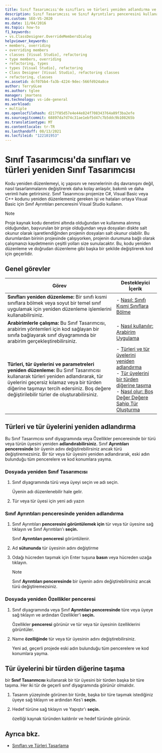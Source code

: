 ```yaml
---
title: Sınıf Tasarımcısı'de sınıfları ve türleri yeniden adlandırma ve taşıma
description: Sınıf Tasarımcısı ve Sınıf Ayrıntıları penceresini kullanarak sınıfları ve türleri yeniden adlandırmayı ve taşımayı öğrenin.
ms.custom: SEO-VS-2020
ms.date: 11/04/2016
ms.topic: how-to
f1_keywords:
- vs.ClassDesigner.OverrideMembersDialog
helpviewer_keywords:
- members, overriding
- overriding members
- classes [Visual Studio], refactoring
- type members, overriding
- refactoring, types
- types [Visual Studio], refactoring
- Class Designer [Visual Studio], refactoring classes
- refactoring, classes
ms.assetid: dcf07bb4-fa3b-4224-9dec-566fd924a8ce
author: TerryGLee
ms.author: tglee
manager: jmartens
ms.technology: vs-ide-general
ms.workload:
- multiple
ms.openlocfilehash: d217f85d57e4e44e824f708343764a89f3ba2efe
ms.sourcegitcommit: 68897da7d74c31ae1ebf5d47c7b5ddc9b108265b
ms.translationtype: MT
ms.contentlocale: tr-TR
ms.lasthandoff: 08/13/2021
ms.locfileid: "122101953"
---
```

# <a name="refactor-classes-and-types-in-class-designer"></a>Sınıf Tasarımcısı'da sınıfları ve türleri yeniden Sınıf Tasarımcısı

Kodu yeniden düzenlemeyi, iç yapısını ve nesnelerinin dış davranışını değil, nasıl tasarlanmalarını değiştirerek daha kolay anlaşılır, bakımlı ve daha verimli hale getirirsiniz. Sınıf Tasarımcısı projenize C#, Visual Basic veya C++ kodunu yeniden düzenlemeniz gereken işi ve hataları ortaya Visual Basic için Sınıf Ayrıntıları penceresini Visual Studio kullanın.

> [!NOTE]
> Proje kaynak kodu denetimi altında olduğundan ve kullanıma alınmış olduğundan, başvurulan bir proje olduğundan veya dosyaları diskte salt okunur olarak işaretlendiğinden projenin dosyaları salt okunur olabilir. Bu durumlardan birinin projesinde çalışıyorken, projenin durumuna bağlı olarak çalışmanızı kaydetmenin çeşitli yolları size sunulacaktır. Bu, kodu yeniden düzenleme ve doğrudan düzenleme gibi başka bir şekilde değiştirerek kod için geçerlidir.

## <a name="common-tasks"></a>Genel görevler

|Görev|Destekleyici İçerik|
|----------| - |
|**Sınıfları yeniden düzenleme:** Bir sınıfı kısmi sınıflara bölmek veya soyut bir temel sınıf uygulamak için yeniden düzenleme işlemlerini kullanabilirsiniz.|-   [Nasıl: Sınıfı Kısmi Sınıflara Bölme](how-to-split-a-class-into-partial-classes.md)|
|**Arabirimlerle çalışma:** Bu Sınıf Tasarımcısı, arabirim yöntemleri için kod sağlayan bir sınıfa bağlayarak sınıf diyagramında bir arabirim gerçekleştirebilirsiniz.|-   [Nasıl kullanılır: Arabirim Uygulama](how-to-implement-an-interface.md)|
|**Türleri, tür üyelerini ve parametreleri yeniden düzenleme:** Bu Sınıf Tasarımcısı kullanarak türleri yeniden adlandırarak, tür üyelerini geçersiz kılamaz veya bir türden diğerine taşımayı tercih edersiniz. Boş değere değiştirilebilir türler de oluşturabilirsiniz.|-   [Türleri ve tür üyelerini yeniden adlandırma](#rename-types-and-type-members)<br />-   [Tür üyelerini bir türden diğerine taşıma](#move-type-members-from-one-type-to-another)<br />-   [Nasıl olur: Boş Değer Değere Sahip Tür Oluşturma](how-to-create-a-nullable-type.md)|

## <a name="rename-types-and-type-members"></a>Türleri ve tür üyelerini yeniden adlandırma

Bu Sınıf Tasarımcısı sınıf diyagramında veya Özellikler penceresinde bir türü veya türün üyesini yeniden **adlandırabilirsiniz.** Sınıf **Ayrıntıları penceresinde** bir üyenin adını değiştirebilirsiniz ancak türü değiştiremezsiniz. Bir tür veya tür üyesini yeniden adlandırarak, eski adın bulunduğu tüm pencerelere ve kod konumlara yayma.

### <a name="rename-in-the-class-designer"></a>Dosyada yeniden Sınıf Tasarımcısı

1. Sınıf diyagramında türü veya üyeyi seçin ve adı seçin.

     Üyenin adı düzenlenebilir hale gelir.

2. Tür veya tür üyesi için yeni adı yazın

### <a name="rename-in-the-class-details-window"></a>Sınıf Ayrıntıları penceresinde yeniden adlandırma

1. Sınıf Ayrıntıları **penceresini görüntülemek için** tür veya tür üyesine sağ tıklayın ve Sınıf Ayrıntıları'ı **seçin.**

     Sınıf **Ayrıntıları penceresi** görüntülenir.

2. Ad **sütununda** tür üyesinin adını değiştirme

3. Odağı hücreden taşımak için Enter tuşuna **basın** veya hücreden uzağa tıklayın.

    > [!NOTE]
    > Sınıf **Ayrıntıları penceresinde** bir üyenin adını değiştirebilirsiniz ancak türü değiştiremezsiniz.

### <a name="rename-in-the-properties-window"></a>Dosyada yeniden Özellikler penceresi

1. Sınıf diyagramında veya Sınıf **Ayrıntıları penceresinde** türe veya üyeye sağ tıklayın ve ardından Özellikler'i **seçin.**

     Özellikler **penceresi** görünür ve tür veya tür üyesinin özelliklerini görüntüler.

2. Name **özelliğinde** tür veya tür üyesinin adını değiştirebilirsiniz.

     Yeni ad, geçerli projede eski adın bulunduğu tüm pencerelere ve kod konumlara yayma.

## <a name="move-type-members-from-one-type-to-another"></a>Tür üyelerini bir türden diğerine taşıma

bir **Sınıf Tasarımcısı** kullanarak bir tür üyesini bir türden başka bir türe taşıma. Her iki tür de geçerli sınıf diyagramında görünür olmalıdır.

1. Tasarım yüzeyinde görünen bir türde, başka bir türe taşımak istediğiniz üyeye sağ tıklayın ve ardından Kes'i **seçin.**

2. Hedef türüne sağ tıklayın ve Yapıştır'ı **seçin.**

     özelliği kaynak türünden kaldırılır ve hedef türünde görünür.

## <a name="see-also"></a>Ayrıca bkz.

- [Sınıfları ve Türleri Tasarlama](designing-and-viewing-classes-and-types.md)
